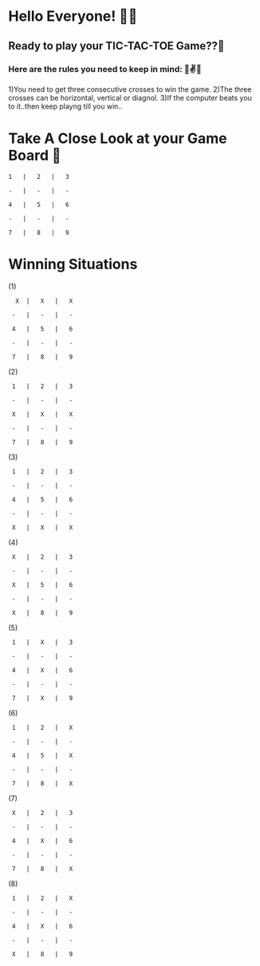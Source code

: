 # Hello Everyone! 👋👋
## Ready to play your TIC-TAC-TOE Game??🏁

### Here are the rules you need to keep in mind: 🌟✌️🌟
1)You need to get three consecutive crosses to win the game.
2)The three crosses can be horizontal, vertical or diagnol.
3)If the computer beats you to it..then keep playng till you win..

# Take A Close Look at your Game Board 👀

    1   |   2   |   3
    
    -   |   -   |   -
    
    4   |   5   |   6
    
    -   |   -   |   -
    
    7   |   8   |   9


# Winning Situations

(1)

      X  |   X   |   X        
    
     -   |   -   |   -
    
     4   |   5   |   6
    
     -   |   -   |   -
    
     7   |   8   |   9
     
     
(2)

     1   |   2   |   3          
    
     -   |   -   |   -
    
     X   |   X   |   X
    
     -   |   -   |   -
    
     7   |   8   |   9
     
     
(3)

     1   |   2   |   3          
    
     -   |   -   |   -
    
     4   |   5   |   6
    
     -   |   -   |   -
    
     X   |   X   |   X
     
(4)

     X   |   2   |   3          
    
     -   |   -   |   -
    
     X   |   5   |   6
    
     -   |   -   |   -
    
     X   |   8   |   9
 
(5)

     1   |   X   |   3          
    
     -   |   -   |   -
    
     4   |   X   |   6
    
     -   |   -   |   -
    
     7   |   X   |   9    
     
(6)  

     1   |   2   |   X          
    
     -   |   -   |   -
    
     4   |   5   |   X
    
     -   |   -   |   -
    
     7   |   8   |   X   
     
(7)

     X   |   2   |   3          
    
     -   |   -   |   -
    
     4   |   X   |   6
    
     -   |   -   |   -
    
     7   |   8   |   X

(8)

     1   |   2   |   X          
    
     -   |   -   |   -
    
     4   |   X   |   6
    
     -   |   -   |   -
    
     X   |   8   |   9
         
